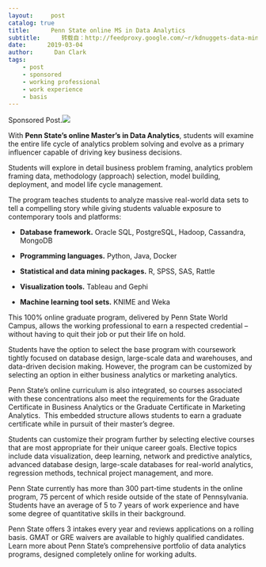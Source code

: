 ```yaml
---
layout:     post
catalog: true
title:      Penn State online MS in Data Analytics
subtitle:      转载自：http://feedproxy.google.com/~r/kdnuggets-data-mining-analytics/~3/jmgkrWcVRac/penn-state-online-ms-data-analytics.html
date:      2019-03-04
author:      Dan Clark
tags:
    - post
    - sponsored
    - working professional
    - work experience
    - basis
---
```


Sponsored Post.![](http://feedproxy.google.com/images/penn-state-online-ms-600.jpg)


With **Penn State’s online Master’s in Data Analytics**, students will examine the entire life cycle of analytics problem solving and evolve as a primary influencer capable of driving key business decisions.

Students will explore in detail business problem framing, analytics problem framing data, methodology (approach) selection, model building, deployment, and model life cycle management.

The program teaches students to analyze massive real-world data sets to tell a compelling story while giving students valuable exposure to contemporary tools and platforms:

- **Database framework.** Oracle SQL, PostgreSQL, Hadoop, Cassandra, MongoDB

- **Programming languages.** Python, Java, Docker

- **Statistical and data mining packages.** R, SPSS, SAS, Rattle

- **Visualization tools.** Tableau and Gephi

- **Machine learning tool sets.** KNIME and Weka


This 100% online graduate program, delivered by Penn State World Campus, allows the working professional to earn a respected credential – without having to quit their job or put their life on hold.

Students have the option to select the base program with coursework tightly focused on database design, large-scale data and warehouses, and data-driven decision making. However, the program can be customized by selecting an option in either business analytics or marketing analytics.

Penn State’s online curriculum is also integrated, so courses associated with these concentrations also meet the requirements for the Graduate Certificate in Business Analytics or the Graduate Certificate in Marketing Analytics.  This embedded structure allows students to earn a graduate certificate while in pursuit of their master’s degree.

Students can customize their program further by selecting elective courses that are most appropriate for their unique career goals. Elective topics include data visualization, deep learning, network and predictive analytics, advanced database design, large-scale databases for real-world analytics, regression methods, technical project management, and more.

Penn State currently has more than 300 part-time students in the online program, 75 percent of which reside outside of the state of Pennsylvania. Students have an average of 5 to 7 years of work experience and have some degree of quantitative skills in their background.

Penn State offers 3 intakes every year and reviews applications on a rolling basis. GMAT or GRE waivers are available to highly qualified candidates. Learn more about Penn State’s comprehensive portfolio of data analytics programs, designed completely online for working adults.

